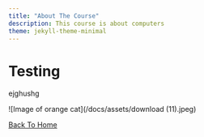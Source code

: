 ```yaml
---
title: "About The Course"
description: This course is about computers
theme: jekyll-theme-minimal
---
```


# Testing
ejghushg

![Image of orange cat](/docs/assets/download (11).jpeg)


[Back To Home](README.md)
